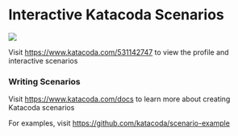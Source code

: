 # Interactive Katacoda Scenarios

[![](http://shields.katacoda.com/katacoda/531142747/count.svg)](https://www.katacoda.com/531142747 "Get your profile on Katacoda.com")

Visit https://www.katacoda.com/531142747 to view the profile and interactive scenarios

### Writing Scenarios
Visit https://www.katacoda.com/docs to learn more about creating Katacoda scenarios

For examples, visit https://github.com/katacoda/scenario-example
